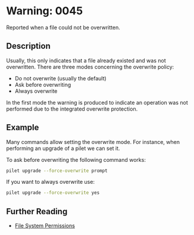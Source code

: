 # Warning: 0045

Reported when a file could not be overwritten.

## Description

Usually, this only indicates that a file already existed and was not overwritten.
There are three modes concerning the overwrite policy:

- Do not overwrite (usually the default)
- Ask before overwriting
- Always overwrite

In the first mode the warning is produced to indicate an operation was not
performed due to the integrated overwrite protection.

## Example

Many commands allow setting the overwrite mode. For instance, when performing an
upgrade of a pilet we can set it.

To ask before overwriting the following command works:

```sh
pilet upgrade --force-overwrite prompt
```

If you want to always overwrite use:

```sh
pilet upgrade --force-overwrite yes
```

## Further Reading

- [File System Permissions](https://en.wikipedia.org/wiki/File_system_permissions)
